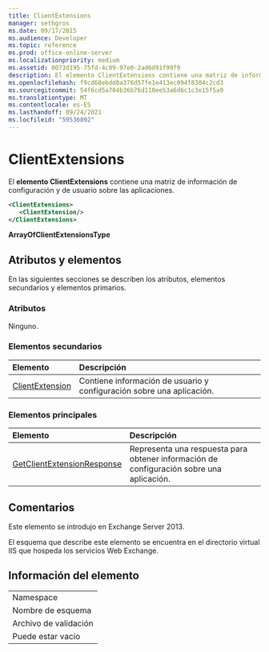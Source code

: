 ```yaml
---
title: ClientExtensions
manager: sethgros
ms.date: 09/17/2015
ms.audience: Developer
ms.topic: reference
ms.prod: office-online-server
ms.localizationpriority: medium
ms.assetid: 0073d195-75fd-4c89-97e0-2ad6d91f99f9
description: El elemento ClientExtensions contiene una matriz de información de configuración y de usuario sobre las aplicaciones.
ms.openlocfilehash: f9cd68ebdd0a376d57fe1e413ec094f8304c2cd3
ms.sourcegitcommit: 54f6cd5a704b36b76d110ee53a6d6c1c3e15f5a9
ms.translationtype: MT
ms.contentlocale: es-ES
ms.lasthandoff: 09/24/2021
ms.locfileid: "59536892"
---
```

# <a name="clientextensions"></a>ClientExtensions

El **elemento ClientExtensions** contiene una matriz de información de configuración y de usuario sobre las aplicaciones. 
  
```XML
<ClientExtensions>
   <ClientExtension/>
</ClientExtensions>
```

 **ArrayOfClientExtensionsType**
## <a name="attributes-and-elements"></a>Atributos y elementos

En las siguientes secciones se describen los atributos, elementos secundarios y elementos primarios.
  
### <a name="attributes"></a>Atributos

Ninguno.
  
### <a name="child-elements"></a>Elementos secundarios

|**Elemento**|**Descripción**|
|:-----|:-----|
|[ClientExtension](clientextension.md) <br/> |Contiene información de usuario y configuración sobre una aplicación.  <br/> |
   
### <a name="parent-elements"></a>Elementos principales

|**Elemento**|**Descripción**|
|:-----|:-----|
|[GetClientExtensionResponse](getclientextensionresponse.md) <br/> |Representa una respuesta para obtener información de configuración sobre una aplicación.  <br/> |
   
## <a name="remarks"></a>Comentarios

Este elemento se introdujo en Exchange Server 2013.
  
El esquema que describe este elemento se encuentra en el directorio virtual IIS que hospeda los servicios Web Exchange.
  
## <a name="element-information"></a>Información del elemento

||
|:-----|
|Namespace  <br/> |
|Nombre de esquema  <br/> |
|Archivo de validación  <br/> |
|Puede estar vacío  <br/> |
   

